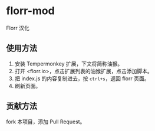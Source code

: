 # florr-mod
Florr 汉化

## 使用方法

1. 安装 Tempermonkey 扩展，下文将简称油猴。
2. 打开 <florr.io>，点击扩展列表的油猴扩展，点击添加脚本。
3. 把 index.js 的内容复制进去，按 `ctrl+s`，返回 florr 页面。
4. 刷新页面。

## 贡献方法
fork 本项目，添加 Pull Request。
